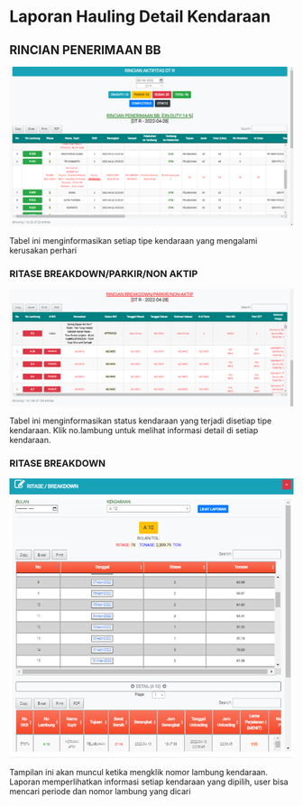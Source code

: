# Laporan Hauling Detail Kendaraan

## RINCIAN PENERIMAAN BB

![](../.gitbook/assets/rincian-penerimaan-bb.PNG)

Tabel ini menginformasikan setiap tipe kendaraan yang mengalami kerusakan perhari

### RITASE BREAKDOWN/PARKIR/NON AKTIP

![](../.gitbook/assets/rincian-breakdown.PNG)

Tabel ini menginformasikan status kendaraan yang terjadi disetiap tipe kendaraan. Klik no.lambung untuk melihat informasi detail di setiap kendaraan.

### RITASE BREAKDOWN

![](../.gitbook/assets/ritase-breakdown.PNG)

Tampilan ini akan muncul ketika mengklik nomor lambung kendaraan. Laporan memperlihatkan informasi setiap kendaraan yang dipilih, user bisa mencari periode dan nomor lambung yang dicari
